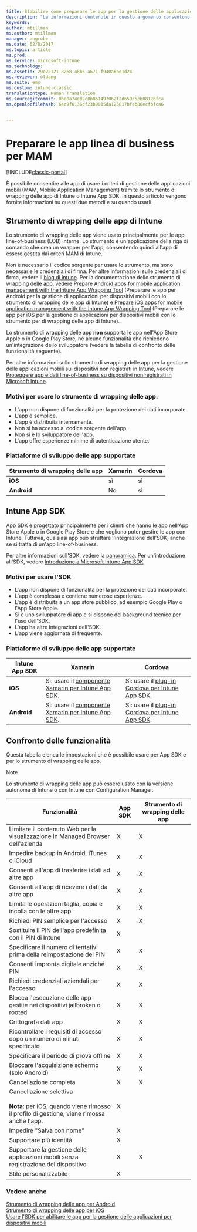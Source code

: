 ```yaml
---
title: Stabilire come preparare le app per la gestione delle applicazioni mobili con Microsoft Intune | Documentazione Microsoft
description: "Le informazioni contenute in questo argomento consentono di stabilire quando è necessario usare lo strumento di wrapping delle app e App SDK per abilitare le app line-of-business personalizzate per l&quot;uso dei criteri di gestione delle app mobili."
keywords: 
author: mtillman
ms.author: mtillman
manager: angrobe
ms.date: 02/8/2017
ms.topic: article
ms.prod: 
ms.service: microsoft-intune
ms.technology: 
ms.assetid: 29e22121-8268-48b5-a671-f940a6be1d24
ms.reviewer: oldang
ms.suite: ems
ms.custom: intune-classic
translationtype: Human Translation
ms.sourcegitcommit: 06e0a74dd2c0b861497062f2d659c5eb08126fca
ms.openlocfilehash: 6ec9f6136cf23b9015da125817bfeb86ecfbfca6


---
```


# <a name="prepare-line-of-business-apps-for-mam"></a>Preparare le app linea di business per MAM

[!INCLUDE[classic-portal](../includes/classic-portal.md)]

È possibile consentire alle app di usare i criteri di gestione delle applicazioni mobili (MAM, Mobile Application Management) tramite lo strumento di wrapping delle app di Intune o Intune App SDK. In questo articolo vengono fornite informazioni su questi due metodi e su quando usarli.

## <a name="intune-app-wrapping-tool"></a>Strumento di wrapping delle app di Intune
Lo strumento di wrapping delle app viene usato principalmente per le app line-of-business (LOB) interne. Lo strumento è un'applicazione della riga di comando che crea un wrapper per l'app, consentendo quindi all'app di essere gestita dai criteri MAM di Intune.

Non è necessario il codice sorgente per usare lo strumento, ma sono necessarie le credenziali di firma.  Per altre informazioni sulle credenziali di firma, vedere il [blog di Intune](https://blogs.technet.microsoft.com/enterprisemobility/2015/02/25/how-to-obtain-the-prerequisites-for-the-intune-app-wrapping-tool-for-ios/). Per la documentazione dello strumento di wrapping delle app, vedere [Prepare Android apps for mobile application management with the Intune App Wrapping Tool](prepare-android-apps-for-mobile-application-management-with-the-microsoft-intune-app-wrapping-tool.md) (Preparare le app per Android per la gestione di applicazioni per dispositivi mobili con lo strumento di wrapping delle app di Intune) e [Prepare iOS apps for mobile application management with the Intune App Wrapping Tool](prepare-ios-apps-for-mobile-application-management-with-the-microsoft-intune-app-wrapping-tool.md) (Preparare le app per iOS per la gestione di applicazioni per dispositivi mobili con lo strumento per di wrapping delle app di Intune).

Lo strumento di wrapping delle app **non** supporta le app nell'App Store Apple o in Google Play Store, né alcune funzionalità che richiedono un'integrazione dello sviluppatore (vedere la tabella di confronto delle funzionalità seguente).


Per altre informazioni sullo strumento di wrapping delle app per la gestione delle applicazioni mobili sui dispositivi non registrati in Intune, vedere [Proteggere app e dati line-of-business su dispositivi non registrati in Microsoft Intune](protect-line-of-business-apps-and-data-on-devices-not-enrolled-in-microsoft-intune.md).

### <a name="reasons-to-use-the-app-wrapping-tool"></a>Motivi per usare lo strumento di wrapping delle app:
* L'app non dispone di funzionalità per la protezione dei dati incorporate.
* L'app è semplice.
* L'app è distribuita internamente.
* Non si ha accesso al codice sorgente dell'app.
* Non si è lo sviluppatore dell'app.
* L'app offre esperienze minime di autenticazione utente.


### <a name="supported-app-development-platforms"></a>Piattaforme di sviluppo delle app supportate

|**Strumento di wrapping delle app** | **Xamarin** |**Cordova** |
|------|----|----|
|**iOS** |sì|sì|
|**Android**| No |sì|

## <a name="intune-app-sdk"></a>Intune App SDK
App SDK è progettato principalmente per i clienti che hanno le app nell'App Store Apple o in Google Play Store e che vogliono poter gestire le app con Intune. Tuttavia, qualsiasi app può sfruttare l'integrazione dell'SDK, anche se si tratta di un'app line-of-business.

Per altre informazioni sull'SDK, vedere la [panoramica](../develop/intune-app-sdk.md). Per un'introduzione all'SDK, vedere [Introduzione a Microsoft Intune App SDK](../develop/intune-app-sdk-get-started.md)

### <a name="reasons-to-use-the-sdk"></a>Motivi per usare l'SDK
* L'app non dispone di funzionalità per la protezione dei dati incorporate.
* L'app è complessa e contiene numerose esperienze.
* L'app è distribuita a un app store pubblico, ad esempio Google Play o l'App Store Apple.
* Si è uno sviluppatore di app e si dispone del background tecnico per l'uso dell'SDK.
* L'app ha altre integrazioni dell'SDK.
* L'app viene aggiornata di frequente.

### <a name="supported-app-development-platforms"></a>Piattaforme di sviluppo delle app supportate

|**Intune App SDK** |**Xamarin** |**Cordova**
|------|----|----|
|**iOS**|Sì: usare il [componente Xamarin per Intune App SDK](../develop/intune-app-sdk-xamarin.md).|Sì: usare il [plug-in Cordova per Intune App SDK](../develop/intune-app-sdk-cordova.md).|
|**Android**| Sì: usare il [componente Xamarin per Intune App SDK](../develop/intune-app-sdk-xamarin.md).|Sì: usare il [plug-in Cordova per Intune App SDK](../develop/intune-app-sdk-cordova.md).|

## <a name="feature-comparison"></a>Confronto delle funzionalità
Questa tabella elenca le impostazioni che è possibile usare per App SDK e per lo strumento di wrapping delle app.

> [!NOTE]
> Lo strumento di wrapping delle app può essere usato con la versione autonoma di Intune o con Intune con Configuration Manager.

|Funzionalità|App SDK|Strumento di wrapping delle app|
|-----------|---------------------|-----------|
|Limitare il contenuto Web per la visualizzazione in Managed Browser dell'azienda|X|X|
|Impedire backup in Android, iTunes o iCloud|X|X|
|Consenti all'app di trasferire i dati ad altre app|X|X|
|Consenti all'app di ricevere i dati da altre app|X|X|
|Limita le operazioni taglia, copia e incolla con le altre app|X|X|
|Richiedi PIN semplice per l'accesso|X|X|
|Sostituire il PIN dell'app predefinita con il PIN di Intune|X||
|Specificare il numero di tentativi prima della reimpostazione del PIN|X|X|
|Consenti impronta digitale anziché PIN |X|X|
|Richiedi credenziali aziendali per l'accesso|X|X|
|Blocca l'esecuzione delle app gestite nei dispositivi jailbroken o rooted|X|X|
|Crittografa dati app|X|X|
|Ricontrollare i requisiti di accesso dopo un numero di minuti specificato|X|X|
|Specificare il periodo di prova offline|X|X|
|Bloccare l'acquisizione schermo (solo Android)|X|X|
|Cancellazione completa|X|X|
|Cancellazione selettiva <br></br>**Nota:** per iOS, quando viene rimosso il profilo di gestione, viene rimossa anche l'app.|X||
|Impedire "Salva con nome" |X||
|Supportare più identità|X||
|Supportare la gestione delle applicazioni mobili senza registrazione del dispositivo|X|X|
|Stile personalizzabile |X|||
### <a name="see-also"></a>Vedere anche

[Strumento di wrapping delle app per Android](prepare-android-apps-for-mobile-application-management-with-the-microsoft-intune-app-wrapping-tool.md)</br>
[Strumento di wrapping delle app per iOS](prepare-ios-apps-for-mobile-application-management-with-the-microsoft-intune-app-wrapping-tool.md)</br>
[Usare l'SDK per abilitare le app per la gestione delle applicazioni per dispositivi mobili](use-the-sdk-to-enable-apps-for-mobile-application-management.md)



<!--HONumber=Feb17_HO2-->


